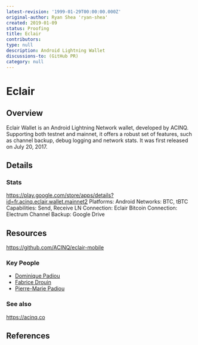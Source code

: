 ```yaml
---
latest-revision: '1999-01-29T00:00:00.000Z'
original-author: Ryan Shea 'ryan-shea'
created: 2019-01-09
status: Proofing
title: Eclair
contributors: 
type: null
description: Android Lightning Wallet
discussions-to: (GitHub PR)
category: null
---
```


# Eclair

## Overview

Eclair Wallet is an Android Lightning Network wallet, developed by ACINQ. Supporting both testnet and mainnet, it offers a robust set of features, such as channel backup, debug logging and network stats. It was first released on July 20, 2017.

## Details

### Stats
https://play.google.com/store/apps/details?id=fr.acinq.eclair.wallet.mainnet2
Platforms: Android
Networks: BTC, tBTC
Capabilities: Send, Receive
LN Connection: Eclair
Bitcoin Connection: Electrum
Channel Backup: Google Drive

## Resources

https://github.com/ACINQ/eclair-mobile

### Key People

* [Dominique Padiou](https://github.com/dpad85)
* [Fabrice Drouin](https://github.com/sstone)
* [Pierre-Marie Padiou](https://fr.linkedin.com/in/pmpadiou)

### See also

https://acinq.co

## References

